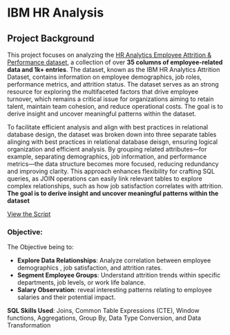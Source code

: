 # IBM HR Analysis

## Project Background

This project focuses on analyzing the [HR Analytics Employee Attrition & Performance dataset](https://www.kaggle.com/datasets/pavansubhasht/ibm-hr-analytics-attrition-dataset/data), a collection of over **35 columns of employee-related data and 1k+ entries**. The dataset, known as the IBM HR Analytics Attrition Dataset, contains information on employee demographics, job roles, performance metrics, and attrition status. The dataset serves as an strong resource for exploring the multifaceted factors that drive employee turnover, which remains a critical issue for organizations aiming to retain talent, maintain team cohesion, and reduce operational costs. The goal is to derive insight and uncover meaningful patterns within the dataset. 

To facilitate efficient analysis and align with best practices in relational database design, the dataset was broken down into three separate tables alinging with best practices in relational database deisgn, ensuring logical organization and efficient analysis. By grouping related attributes—for example, separating demographics, job information, and performance metrics—the data structure becomes more focused, reducing redundancy and improving clarity. This approach enhances flexibility for crafting SQL queries, as JOIN operations can easily link relevant tables to explore complex relationships, such as how job satisfaction correlates with attrition. **The goal is to derive insight and uncover meaningful patterns within the dataset**

[View the Script](https://github.com/ivanmu-1/SQL-Portfolio/blob/main/IBM%20Hr%20Analysis/IBM%20Queries.sql)

### Objective:

The Objective being to: 

- **Explore Data Relationships**: Analyze correlation between employee demographics , job satisfaction, and attrition rates.
- **Segment Employee Groups**: Understand attrition trends within specific departments, job levels, or work life balance.
- **Salary Observation**: reveal interesting patterns relating to employee salaries and their potential impact.

**SQL Skills Used**: Joins, Common Table Expressions (CTE), Window functions, Aggregations, Group By, Data Type Conversion, and Data Transformation
